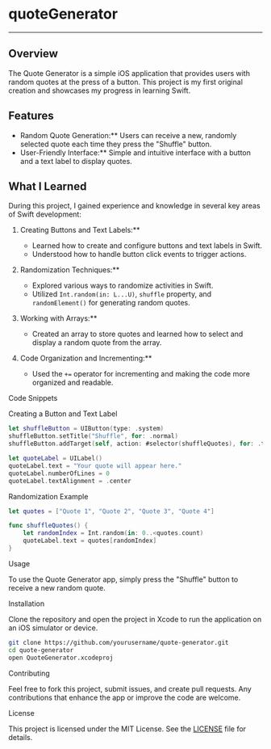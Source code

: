 # quoteGenerator

---

## Overview

The Quote Generator is a simple iOS application that provides users with random quotes at the press of a button. This project is my first original creation and showcases my progress in learning Swift.

## Features

- Random Quote Generation:** Users can receive a new, randomly selected quote each time they press the "Shuffle" button.
- User-Friendly Interface:** Simple and intuitive interface with a button and a text label to display quotes.

## What I Learned

During this project, I gained experience and knowledge in several key areas of Swift development:

1. Creating Buttons and Text Labels:**
   - Learned how to create and configure buttons and text labels in Swift.
   - Understood how to handle button click events to trigger actions.

2. Randomization Techniques:**
   - Explored various ways to randomize activities in Swift.
   - Utilized `Int.random(in: L...U)`, `shuffle` property, and `randomElement()` for generating random quotes.

3. Working with Arrays:**
   - Created an array to store quotes and learned how to select and display a random quote from the array.

4. Code Organization and Incrementing:**
   - Used the `+=` operator for incrementing and making the code more organized and readable.

 Code Snippets

Creating a Button and Text Label

``` swift
let shuffleButton = UIButton(type: .system)
shuffleButton.setTitle("Shuffle", for: .normal)
shuffleButton.addTarget(self, action: #selector(shuffleQuotes), for: .touchUpInside)

let quoteLabel = UILabel()
quoteLabel.text = "Your quote will appear here."
quoteLabel.numberOfLines = 0
quoteLabel.textAlignment = .center
```

Randomization Example

```swift
let quotes = ["Quote 1", "Quote 2", "Quote 3", "Quote 4"]

func shuffleQuotes() {
    let randomIndex = Int.random(in: 0..<quotes.count)
    quoteLabel.text = quotes[randomIndex]
}
```

Usage

To use the Quote Generator app, simply press the "Shuffle" button to receive a new random quote.

Installation

Clone the repository and open the project in Xcode to run the application on an iOS simulator or device.

```bash
git clone https://github.com/yourusername/quote-generator.git
cd quote-generator
open QuoteGenerator.xcodeproj
```

Contributing

Feel free to fork this project, submit issues, and create pull requests. Any contributions that enhance the app or improve the code are welcome.

License

This project is licensed under the MIT License. See the [LICENSE](LICENSE) file for details.
